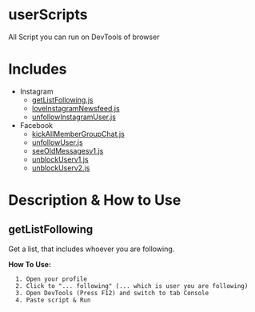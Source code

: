# userScripts
All Script you can run on DevTools of browser

# Includes
* Instagram
  * [getListFollowing.js](#getlistfollowing)
  * [loveInstagramNewsfeed.js]()
  * [unfollowInstagramUser.js]()
* Facebook
  * [kickAllMemberGroupChat.js]()
  * [unfollowUser.js]()
  * [seeOldMessagesv1.js]()
  * [unblockUserv1.js]()
  * [unblockUserv2.js]()
  
# Description & How to Use

## getListFollowing

Get a list, that includes whoever you are following.

**How To Use:**
```objc
  1. Open your profile
  2. Click to "... following" (... which is user you are following)
  3. Open DevTools (Press F12) and switch to tab Console
  4. Paste script & Run
```
